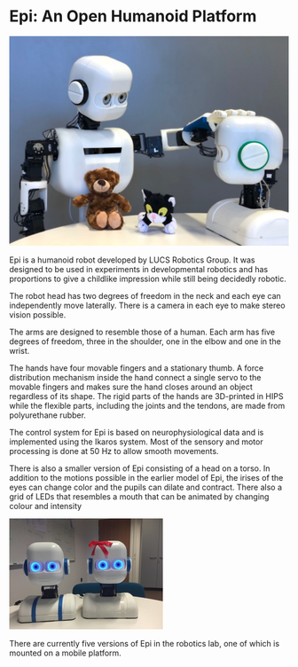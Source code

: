 # Epi: An Open Humanoid Platform

![Epis](https://github.com/birgerjohansson/Epi/raw/master/Images/two_epis.jpeg)

Epi is a humanoid robot developed by LUCS Robotics Group. It was designed to be used in experiments in developmental robotics and has proportions to give a childlike impression while still being decidedly robotic.

The robot head has two degrees of freedom in the neck and each eye can independently move laterally. There is a camera in each eye to make stereo vision possible.

The arms are designed to resemble those of a human. Each arm has five degrees of freedom, three in the shoulder, one in the elbow and one in the wrist.

The hands have four movable fingers and a stationary thumb. A force distribution mechanism inside the hand connect a single servo to the movable fingers and makes sure the hand closes around an object regardless of its shape. The rigid parts of the hands are 3D-printed in HIPS while the flexible parts, including the joints and the tendons, are made from polyurethane rubber.

The control system for Epi is based on neurophysiological data and is implemented using the Ikaros system. Most of the sensory and motor processing is done at 50 Hz to allow smooth movements.

There is also a smaller version of Epi consisting of a head on a torso. In addition to the motions possible in the earlier model of Epi, the irises of the eyes can change color and the pupils can dilate and contract. There also a grid of LEDs that resembles a mouth that can be animated by changing colour and intensity

![Epis](https://github.com/birgerjohansson/Epi/raw/master/Images/two_torso_epis.jpeg)

There are currently five versions of Epi in the robotics lab, one of which is mounted on a mobile platform.
